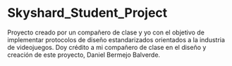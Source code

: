 # Skyshard_Student_Project
Proyecto creado por un compañero de clase y yo con el objetivo de implementar protocolos de diseño estandarizados orientados a la industria de videojuegos.
Doy crédito a mi compañero de clase en el diseño y creación de este proyecto, Daniel Bermejo Balverde.
